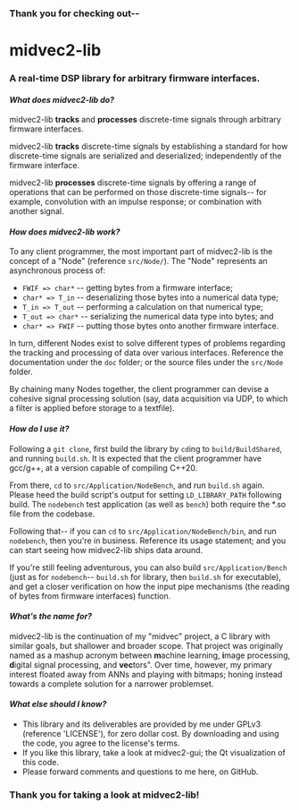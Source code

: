 ### Thank you for checking out--  
  
# **midvec2-lib**  
  
### A real-time DSP library for arbitrary firmware interfaces.  
  
#### *What does midvec2-lib do?*  
midvec2-lib **tracks** and **processes** discrete-time signals through arbitrary firmware interfaces.  
  
midvec2-lib **tracks** discrete-time signals by establishing a standard for how discrete-time signals are serialized and deserialized; independently of the firmware interface.  
  
midvec2-lib **processes** discrete-time signals by offering a range of operations that can be performed on those discrete-time signals-- for example, convolution with an impulse response; or combination with another signal.  

#### *How does midvec2-lib work?*  
To any client programmer, the most important part of midvec2-lib is the concept of a "Node" (reference `src/Node/`). The "Node" represents an asynchronous process of:  
- `FWIF => char*` -- getting bytes from a firmware interface;  
- `char* => T_in` -- deserializing those bytes into a numerical data type;  
- `T_in => T_out` -- performing a calculation on that numerical type;  
- `T_out => char*` -- serializing the numerical data type into bytes; and  
- `char* => FWIF` -- putting those bytes onto another firmware interface.  
  
In turn, different Nodes exist to solve different types of problems regarding the tracking and processing of data over various interfaces. Reference the documentation under the `doc` folder; or the source files under the `src/Node` folder.  
  
By chaining many Nodes together, the client programmer can devise a cohesive signal processing solution (say, data acquisition via UDP, to which a filter is applied before storage to a textfile).  
  
#### *How do I use it?*  
Following a `git clone`, first build the library by `cd`ing to `build/BuildShared`, and running `build.sh`. It is expected that the client programmer have gcc/g++, at a version capable of compiling C++20.  
  
From there, `cd` to `src/Application/NodeBench`, and run `build.sh` again. Please heed the build script's output for setting `LD_LIBRARY_PATH` following build. The `nodebench` test application (as well as `bench`) both require the \*.so file from the codebase.  
  
Following that-- if you can `cd` to `src/Application/NodeBench/bin`, and run `nodebench`, then you're in business. Reference its usage statement; and you can start seeing how midvec2-lib ships data around.  
   
If you're still feeling adventurous, you can also build `src/Application/Bench` (just as for `nodebench`-- `build.sh` for library, then `build.sh` for executable), and get a closer verification on how the input pipe mechanisms (the reading of bytes from firmware interfaces) function.  
  
#### *What's the name for?*  
midvec2-lib is the continuation of my "midvec" project, a C library with similar goals, but shallower and broader scope. That project was originally named as a mashup acronym between **m**achine learning, **i**mage processing, **d**igital signal processing, and **vec**tors". Over time, however, my primary interest floated away from ANNs and playing with bitmaps; honing instead towards a complete solution for a narrower problemset.  

#### *What else should I know?*  
- This library and its deliverables are provided by me under GPLv3 (reference 'LICENSE'), for zero dollar cost. By downloading and using the code, you agree to the license's terms.   
- If you like this library, take a look at midvec2-gui; the Qt visualization of this code.  
- Please forward comments and questions to me here, on GitHub.  
  
### Thank you for taking a look at midvec2-lib!  
  

